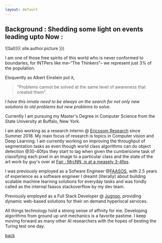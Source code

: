 ```yaml
---
layout: default
---
```


## Background : Shedding some light on events leading upto Now : 

![Sal]({{ site.author.picture }})
  
I am one of those free spirits of this world who is never conformed to boundaries, for INTPers like me&ndash;&ldquo;The Thinkers&rdquo;&ndash; we represent just 3% of the population. 

Eloquently as Albert Einstein put it, 
>"Problems cannot be solved at the same level of awareness that created them". 

*I have this innate need to be always on the search for not only new solutions to old problems but new problems to solve.*

Currently I am pursuing my Master's Degree in Computer Science from the State University at Buffalo, New York.  

I am also working as a research internn @ [Ericssom Research](https://www.ericsson.com/en/tech-innovation) since Summer 2018. My main focus of research is topics in Computer vision and Deep Learning. I am currently working on improving the throughput of segmentation tasks as even though world class algorithms can do object detection @30-40fps they start to lag when given the cumbersome task of classifying each pixel in an image to a particular class and the state of the art work by guy's over at [Fair : MrcNN, is at a measely 3-4fps](https://github.com/facebookresearch/Detectron). 

I was previously employed as a Sofware Engineer @[FAASOS](https://www.faasos.com/about), with 2.5 years of experience as a software engineer I dreamt (literally) about building scalable machine learning solutions for everyday tasks and was fondly called as the internal faasos stackoverflow by my dev team.

Previously employed as a Full Stack Developer @ [Jugnoo](https://www.jugnoo.in/), providing dynamic web-based solutions for their on demand hyperlocal services.

All things technology hold a strong sense of affinity for me. Developing algorithms from ground up unit mechanics is a favorite pastime. I keep moving   forward as many other AI researchers with the hopes of besting the Turing test one day.

[back](./)
